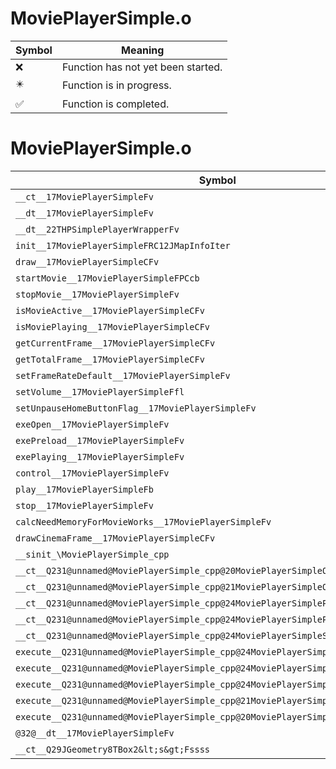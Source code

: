# MoviePlayerSimple.o
| Symbol | Meaning 
| ------------- | ------------- 
| :x: | Function has not yet been started. 
| :eight_pointed_black_star: | Function is in progress. 
| :white_check_mark: | Function is completed. 


# MoviePlayerSimple.o
| Symbol | Decompiled? |
| ------------- | ------------- |
| `__ct__17MoviePlayerSimpleFv` | :x: |
| `__dt__17MoviePlayerSimpleFv` | :x: |
| `__dt__22THPSimplePlayerWrapperFv` | :x: |
| `init__17MoviePlayerSimpleFRC12JMapInfoIter` | :x: |
| `draw__17MoviePlayerSimpleCFv` | :x: |
| `startMovie__17MoviePlayerSimpleFPCcb` | :x: |
| `stopMovie__17MoviePlayerSimpleFv` | :x: |
| `isMovieActive__17MoviePlayerSimpleCFv` | :x: |
| `isMoviePlaying__17MoviePlayerSimpleCFv` | :x: |
| `getCurrentFrame__17MoviePlayerSimpleCFv` | :x: |
| `getTotalFrame__17MoviePlayerSimpleCFv` | :x: |
| `setFrameRateDefault__17MoviePlayerSimpleFv` | :x: |
| `setVolume__17MoviePlayerSimpleFfl` | :x: |
| `setUnpauseHomeButtonFlag__17MoviePlayerSimpleFv` | :x: |
| `exeOpen__17MoviePlayerSimpleFv` | :x: |
| `exePreload__17MoviePlayerSimpleFv` | :x: |
| `exePlaying__17MoviePlayerSimpleFv` | :x: |
| `control__17MoviePlayerSimpleFv` | :x: |
| `play__17MoviePlayerSimpleFb` | :x: |
| `stop__17MoviePlayerSimpleFv` | :x: |
| `calcNeedMemoryForMovieWorks__17MoviePlayerSimpleFv` | :x: |
| `drawCinemaFrame__17MoviePlayerSimpleCFv` | :x: |
| `__sinit_\MoviePlayerSimple_cpp` | :x: |
| `__ct__Q231@unnamed@MoviePlayerSimple_cpp@20MoviePlayerSimpleOffFv` | :x: |
| `__ct__Q231@unnamed@MoviePlayerSimple_cpp@21MoviePlayerSimpleOpenFv` | :x: |
| `__ct__Q231@unnamed@MoviePlayerSimple_cpp@24MoviePlayerSimplePreloadFv` | :x: |
| `__ct__Q231@unnamed@MoviePlayerSimple_cpp@24MoviePlayerSimplePlayingFv` | :x: |
| `__ct__Q231@unnamed@MoviePlayerSimple_cpp@24MoviePlayerSimpleSuspendFv` | :x: |
| `execute__Q231@unnamed@MoviePlayerSimple_cpp@24MoviePlayerSimpleSuspendCFP5Spine` | :x: |
| `execute__Q231@unnamed@MoviePlayerSimple_cpp@24MoviePlayerSimplePlayingCFP5Spine` | :x: |
| `execute__Q231@unnamed@MoviePlayerSimple_cpp@24MoviePlayerSimplePreloadCFP5Spine` | :x: |
| `execute__Q231@unnamed@MoviePlayerSimple_cpp@21MoviePlayerSimpleOpenCFP5Spine` | :x: |
| `execute__Q231@unnamed@MoviePlayerSimple_cpp@20MoviePlayerSimpleOffCFP5Spine` | :x: |
| `@32@__dt__17MoviePlayerSimpleFv` | :x: |
| `__ct__Q29JGeometry8TBox2&lt;s&gt;Fssss` | :x: |

